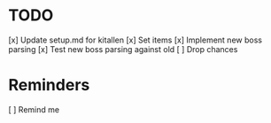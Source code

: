 # TODO

[x] Update setup.md for kitallen
[x] Set items
[x] Implement new boss parsing
[x] Test new boss parsing against old
[ ] Drop chances


# Reminders

[ ] Remind me